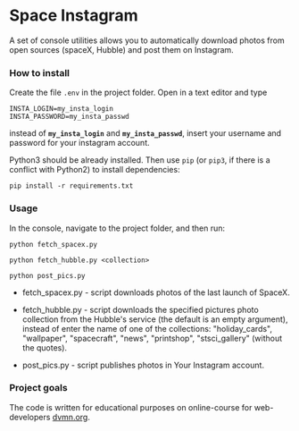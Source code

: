 # Space Instagram

A set of console utilities allows you to automatically download photos from open sources (spaceX, Hubble)
and post them on Instagram.

### How to install

Create the file `.env` in the project folder. Open in a text editor and type

```
INSTA_LOGIN=my_insta_login
INSTA_PASSWORD=my_insta_passwd
```
instead of __`my_insta_login`__ and __`my_insta_passwd`__, insert your username and password for your instagram account.

Python3 should be already installed. 
Then use `pip` (or `pip3`, if there is a conflict with Python2) to install dependencies:
```
pip install -r requirements.txt
```

### Usage

In the console, navigate to the project folder, and then run:
```
python fetch_spacex.py

python fetch_hubble.py <collection>
 
python post_pics.py
```

- fetch_spacex.py - script downloads photos of the last launch of SpaceX.
 
- fetch_hubble.py <collection> - script downloads the specified pictures photo collection from the Hubble's service (the default is an empty argument), instead of <collection> enter the name of one of the collections: "holiday_cards", "wallpaper", "spacecraft", "news", "printshop", "stsci_gallery" (without the quotes).

 - post_pics.py - script publishes photos in Your Instagram account.

### Project goals

The code is written for educational purposes on online-course for web-developers [dvmn.org](https://dvmn.org/).